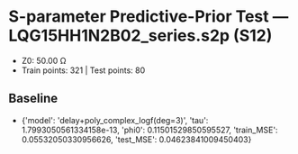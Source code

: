 # S-parameter Predictive-Prior Test — LQG15HH1N2B02_series.s2p (S12)
- Z0: 50.00 Ω
- Train points: 321  |  Test points: 80

## Baseline
- {'model': 'delay+poly_complex_logf(deg=3)', 'tau': 1.7993050561334158e-13, 'phi0': 0.11501529850595527, 'train_MSE': 0.05532050330956626, 'test_MSE': 0.04623841009450403}